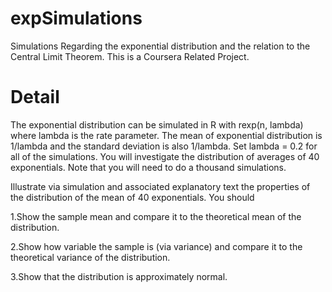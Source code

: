 # expSimulations
Simulations Regarding the exponential distribution and the relation to the Central Limit Theorem. This is a Coursera Related Project. 

# Detail

The exponential distribution can be simulated in R with rexp(n, lambda) where lambda is the rate parameter. The mean of exponential distribution is 1/lambda and the standard deviation is also 1/lambda. Set lambda = 0.2 for all of the simulations. You will investigate the distribution of averages of 40 exponentials. Note that you will need to do a thousand simulations.

Illustrate via simulation and associated explanatory text the properties of the distribution of the mean of 40 exponentials. You should

1.Show the sample mean and compare it to the theoretical mean of the distribution.

2.Show how variable the sample is (via variance) and compare it to the theoretical variance of the distribution.

3.Show that the distribution is approximately normal.
